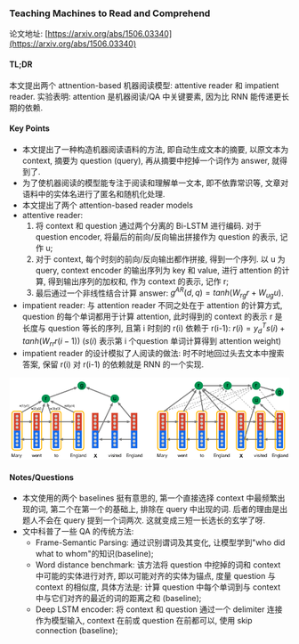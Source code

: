 ### Teaching Machines to Read and Comprehend

论文地址: [https://arxiv.org/abs/1506.03340](https://arxiv.org/abs/1506.03340)

#### TL;DR

本文提出两个 attnention-based 机器阅读模型: attentive reader 和 impatient reader. 实验表明: attention 是机器阅读/QA 中关键要素, 因为比 RNN 能传递更长期的依赖.

#### Key Points

* 本文提出了一种构造机器阅读语料的方法, 即自动生成文本的摘要, 以原文本为 context, 摘要为 question (query), 再从摘要中挖掉一个词作为 answer, 就得到了.
* 为了使机器阅读的模型能专注于阅读和理解单一文本, 即不依靠常识等, 文章对语料中的实体名进行了匿名和随机化处理.
* 本文提出了两个 attention-based reader models
* attentive reader:
    1. 将 context 和 question 通过两个分离的 Bi-LSTM 进行编码. 对于 question encoder, 将最后的前向/反向输出拼接作为 question 的表示, 记作 u;
    2. 对于 context, 每个时刻的前向/反向输出都作拼接, 得到一个序列. 以 u 为 query, context encoder 的输出序列为 key 和 value, 进行 attention 的计算, 得到输出序列的加权和, 作为 context 的表示, 记作 r;
    3. 最后通过一个非线性结合计算 answer: $g^{AR}(d, q)=tanh(W_{rg}r+W_{ug}u)$.
* impatient reader: 与 attention reader 不同之处在于 attention 的计算方式, question 的每个单词都用于计算 attention, 此时得到的 context 的表示 r 是长度与 question 等长的序列, 且第 i 时刻的 r(i) 依赖于 r(i-1): $r(i)=y_d^T s(i)+tanh(W_{rr} r(i-1))$ ($s(i)$ 表示第 i 个question 单词计算得到 attention weight)
* impatient reader 的设计模拟了人阅读的做法: 时不时地回过头去文本中搜索答案, 保留 r(i) 对 r(i-1) 的依赖就是 RNN 的一个实现.

![attentive_reader_impatient_reader.png](../../img/attentive_reader_impatient_reader.png)

#### Notes/Questions

* 本文使用的两个 baselines 挺有意思的, 第一个直接选择 context 中最频繁出现的词, 第二个在第一个的基础上, 排除在 query 中出现的词. 后者的理由是出题人不会在 query 提到一个词两次. 这就变成三短一长选长的玄学了呀.
* 文中科普了一些 QA 的传统方法:
    * Frame-Semantic Parsing: 通过识别谓词及其变化, 让模型学到"who did what to whom"的知识(baseline);
    * Word distance benchmark: 该方法将 question 中挖掉的词和 context 中可能的实体进行对齐, 即以可能对齐的实体为锚点, 度量 question 与 context 的相似度, 具体方法是: 计算 question 中每个单词到与 context 中与它们对齐的最近的词的距离之和 (baseline);
    * Deep LSTM encoder: 将 context 和 question 通过一个 delimiter 连接作为模型输入, context 在前或 question 在前都可以, 使用 skip connection (baseline);
